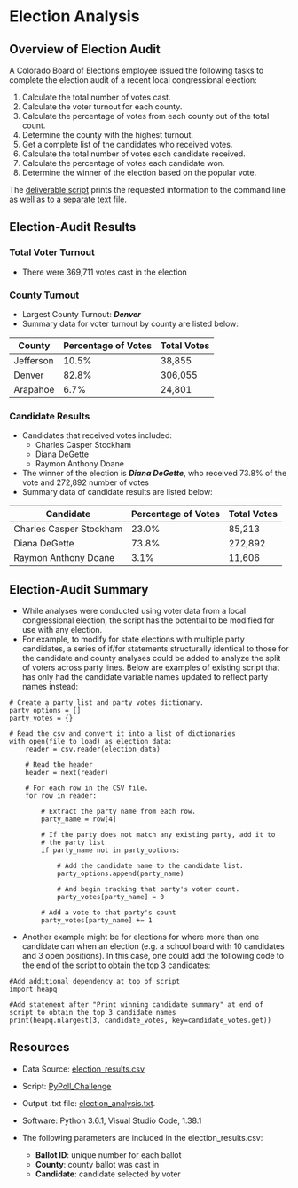 # Election Analysis

## Overview of Election Audit
A Colorado Board of Elections employee issued the following tasks to complete the election audit of a recent local congressional election:

1. Calculate the total number of votes cast.
2. Calculate the voter turnout for each county.
3. Calculate the percentage of votes from each county out of the total count.
4. Determine the county with the highest turnout.
5. Get a complete list of the candidates who received votes.
6. Calculate the total number of votes each candidate received.
7. Calculate the percentage of votes each candidate won.
8. Determine the winner of the election based on the popular vote.

The [deliverable script](https://github.com/InRegards2Pluto/Election-Analysis/blob/e58910e5ec325e8f443971d2382e30c604d6b630/PyPoll_Challenge.py) prints the requested information to the command line as well as to a [separate text file](https://github.com/InRegards2Pluto/Election-Analysis/blob/56599655d374ecfadc58948ff76e17fa9736c1b8/analysis/election_analysis.txt).

## Election-Audit Results

### Total Voter Turnout
- There were 369,711 votes cast in the election

### County Turnout
- Largest County Turnout: ***Denver***
- Summary data for voter turnout by county are listed below:

| County  | Percentage of Votes | Total Votes |
| ------------- | ------------- | ------------- |
| Jefferson | 10.5% | 38,855 |
| Denver | 82.8% | 306,055 |
| Arapahoe | 6.7% | 24,801 |


### Candidate Results  
- Candidates that received votes included:
  - Charles Casper Stockham
  - Diana DeGette
  - Raymon Anthony Doane
- The winner of the election is ***Diana DeGette***, who received 73.8% of the vote and 272,892 number of votes
- Summary data of candidate results are listed below:

| Candidate  | Percentage of Votes | Total Votes |
| ------------- | ------------- | ------------- |
| Charles Casper Stockham  | 23.0%  | 85,213 |
| Diana DeGette  | 73.8%  | 272,892 |
| Raymon Anthony Doane  | 3.1%  | 11,606 |

## Election-Audit Summary
- While analyses were conducted using voter data from a local congressional election, the script has the potential to be modified for use with any election. 
- For example, to modify for state elections with multiple party candidates, a series of if/for statements structurally identical to those for the candidate and county analyses could be added to analyze the split of voters across party lines. Below are examples of existing script that has only had the candidate variable names updated to reflect party names instead:
```
# Create a party list and party votes dictionary.
party_options = []
party_votes = {}
```
```
# Read the csv and convert it into a list of dictionaries
with open(file_to_load) as election_data:
    reader = csv.reader(election_data)

    # Read the header
    header = next(reader)

    # For each row in the CSV file.
    for row in reader:
              
        # Extract the party name from each row.
        party_name = row[4]

        # If the party does not match any existing party, add it to
        # the party list
        if party_name not in party_options:

            # Add the candidate name to the candidate list.
            party_options.append(party_name)

            # And begin tracking that party's voter count.
            party_votes[party_name] = 0

        # Add a vote to that party's count
        party_votes[party_name] += 1
```
- Another example might be for elections for where more than one candidate can when an election (e.g. a school board with 10 candidates and 3 open positions). In this case, one could add the following code to the end of the script to obtain the top 3 candidates:
```
#Add additional dependency at top of script
import heapq
```
```
#Add statement after "Print winning candidate summary" at end of script to obtain the top 3 candidate names
print(heapq.nlargest(3, candidate_votes, key=candidate_votes.get))
```

## Resources
- Data Source: [election_results.csv](https://github.com/InRegards2Pluto/Election-Analysis/blob/56599655d374ecfadc58948ff76e17fa9736c1b8/Resources/election_results.csv)
- Script: [PyPoll_Challenge](https://github.com/InRegards2Pluto/Election-Analysis/blob/e58910e5ec325e8f443971d2382e30c604d6b630/PyPoll_Challenge.py)
- Output .txt file: [election_analysis.txt](https://github.com/InRegards2Pluto/Election-Analysis/blob/56599655d374ecfadc58948ff76e17fa9736c1b8/analysis/election_analysis.txt).
- Software: Python 3.6.1, Visual Studio Code, 1.38.1


- The following parameters are included in the election_results.csv:

  - **Ballot ID**: unique number for each ballot
  - **County**: county ballot was cast in
  - **Candidate**: candidate selected by voter

